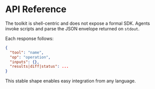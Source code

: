 # API Reference

The toolkit is shell-centric and does not expose a formal SDK. Agents invoke scripts and parse the JSON envelope returned on `stdout`.

Each response follows:
```json
{
  "tool": "name",
  "op": "operation",
  "inputs": {},
  "results|diff|status": ...
}
```
This stable shape enables easy integration from any language.
